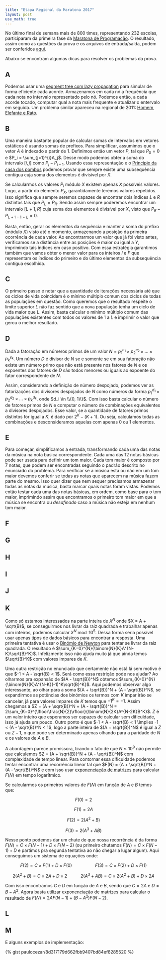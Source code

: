 ```yaml
---
title: "Etapa Regional da Maratona 2017"
layout: post
use_math: true
---
```


No último final de semana mais de 800 times, representando 232 escolas, participaram da primeira fase da [Maratona de Programação][maratona]. O resultado, assim como as questões da prova e os arquivos de entrada/saída, podem ser conferidos [aqui][resultado-maratona].

Abaixo se encontram algumas dicas para resolver os problemas da prova.

## A

Podemos usar uma [segment tree com lazy propagation][tutorial-segtree] para simular de forma eficiente cada acorde. Armazenamos em cada nó a frequência que cada nota no intervalo representado pelo nó. Podemos então, a cada acorde tocado, computar qual a nota mais frequente e atualizar o entervalo em seguida. Um problema similar apareceu na regional de 2011: [Homem, Elefante e Rato][uri-1477-homem].

## B

Uma maneira bastante popular de calcular somas de intervalos em vetores estáticos é usando somas de prefixos. Para simplificar, assumimos que o vetor $A$ é indexado a partir de 1. Definimos então um vetor $P$, tal que $P_0 = 0$  e $P_i = \sum_{j=1}^{i}A_j$. Desse modo podemos obter a soma do intervalo $[i, j]$ como $P_j - P_{i-1}$. Usando essa representação e o [Princípio da casa dos pombos][casa-pombos] podemos provar que sempre existe uma subsequência contígua cuja soma dos elementos é divisível por $X$.

Se calcularmos os valores $P_i$ módulo $X$ existem apenas $X$ possíveis valores. Logo, a partir do elemento $P_X$, garantidamente teremos valores repetidos. Isso significa que sempre seremos capazes de encontrar dois índices $L$ e $R$ distintos tais que $P_L = P_R$. Sendo assim sempre poderemos encontrar um intervalo $[L+1, R]$ cuja soma dos elementos é divisível por $X$, visto que $P_R - P_{L+1-1 = L} = 0$.

Basta, então, gerar os elementos da sequência e manter a soma do prefixo (módulo $X$) visto até o momento, armazenando a posição da primeira ocorrência de cada valor. Ao encontrarmos um valor que já foi visto antes, verificamos se a distância entre as posições é maior ou igual a $Y$, imprimindo tais índices em caso positivo. Com essa estratégia garantimos também que vamos obter o menor valor para os inteiros $I$ e $F$ que representam os índices do primeiro e do último elementos da subsequência contígua escolhida.

## C

O primeiro passo é notar que a quantidade de iterações necessária até que os ciclos de vida coincidam é o mínimo múltiplo comum dos ciclos de todas as populações em questão. Como queremos que o resultado respeite o limite superior $L$ não faz sentido que a nova população tenha um ciclo de vida maior que $L$. Assim, basta calcular o mínimo múltiplo comum das populações existentes com todos os valores de 1 a $L$ e imprimir o valor que gerou o melhor resultado.

## D

Dada a fatoração em números primos de um valor $N = p_1^{e_1} \times p_2^{e_2} \times \dots \times p_k^{e_k}$. Um número $D$ é divisor de $N$ se e somente se em sua fatoração não existe um número primo que não está presente nos fatores de $N$ e os expoentes dos fatores de $D$ são todos menores ou iguais ao expoente do fator correspondente de $N$.

Assim, considerando a definição de número despojado, podemos ver as fatorizações dos divisores despojados de $N$ como números da forma $p_1^{d_1} \times p_2^{d_2} \times \dots \times p_k^{d_k}$, onde $d_i \in \\{0, 1\\}$. Com isso basta calcular o número de fatores primos de $N$ e computar o número de combinações equivalentes a divisores despojados. Esse valor, se a quantidade de fatores primos distintos for igual a $K$, é dado por $2^K - (K+1)$. Ou seja, calculamos todas as combinações e desconsideramos aquelas com apenas 0 ou 1 elementos.

## E

Para começar, simplificamos a entrada, transformando cada uma das notas da música na nota básica correspondente.
Cada uma das 12 notas básicas pode ser usada para definir um tom maior.
Cada tom maior é composto por 7 notas, que podem ser encontradas seguindo o padrão descrito no enunciado do problema.
Para verificar se a música está ou não em um tom maior devemos conferir se todas as notas que aparecem na música fazem parte do mesmo.
Isso quer dizer que nem sequer precisamos armazenar todas as notas da música, basta marcar quais notas foram vistas.
Podemos então testar cada uma das notas básicas, em ordem, como base para o tom maior, imprimindo assim que encontramos o primeiro tom maior em que a música se encontra ou _desafinado_ caso a música não esteja em nenhum tom maior.

## F

## G

## H

## I

## J

## K

Como só estamos interessados na parte inteira de $X^N$ onde $X = A + \sqrt{B}$, se conseguirmos nos livrar da raiz quadrada e trabalhar apenas com inteiros, podemos calcular $X^N \bmod 10^5$. Dessa forma seria possível usar apenas tipos de dados básicos para encontrar a resposta. Uma primeira tentativa é usar o [Binómio de Newton][binomio-newton] para tentar se livrar da raiz quadrada. O resultado é $\sum_{K=0}^{N}{\binom{N}{K}A^{N-K}\sqrt{B}^K}$. Infelizmente isso não ajuda muito já que ainda temos $\sqrt{B}^K$ com valores impares de $K$. 

Uma outra restrição no enunciado que certamente não está lá sem motivo é que $-1 < A -  \sqrt{B} < 1$. Será como essa restrição pode nos ajudar? Ao olharmos pra expansão de $(A - \sqrt{B})^N$ obtemos $\sum_{K=0}^{N}{\binom{N}{K}A^{N-K}(-1)^K\sqrt{B}^K}$. Aqui podemos observar algo interessante, ao olhar para a soma $(A + \sqrt{B})^N + (A - \sqrt{B})^N$, se expandirmos as potências dos binómios os termos com $K$ ímpar irão se cancelar, já para valores impares de $K$ temos que $-1^K = -1$. Assim chegamos a $Z = (A + \sqrt{B})^N + (A - \sqrt{B})^N = 2\sum_{K=0}^{\lfloor\frac{N}{2}\rfloor}{\binom{N}{2K}A^{N-2K}B^K}$. $Z$ é um valor inteiro que esperamos ser capazes de calcular sem dificuldade, isso já ajuda um pouco. Outro ponto é que $-1 < A -  \sqrt{B} < 1 \implies -1 < (A - \sqrt{B})^N < 1$, logo a parte inteira de $(A + \sqrt{B})^N$ é igual a $Z$ ou $Z-1$, o que pode ser determinado apenas olhando para a paridade de $N$ e os valores de $A$ e $B$.

A abordagem parece promissora, tirando o fato de que $N \leq 10^9$ não permite que calculemos $Z = (A + \sqrt{B})^N + (A - \sqrt{B})^N$ com complexidade de tempo linear. Para contornar essa dificuldade podemos tentar encontrar uma recorrência linear tal que $F(N) = (A + \sqrt{B})^N + (A - \sqrt{B})^N$ e com isso usar [exponenciação de matrizes][matrix-expo] para calcular $F(N)$  em tempo logarítmico. 

Se calcularmos os primeiros valores de $F(N)$ em função de $A$ e $B$ temos que:

$$F(0) = 2$$

$$F(1) = 2A$$

$$F(2) = 2(A^2 + B)$$

$$F(3) = 2(A^3 + AB)$$

Nesse ponto podemos dar um chute de que nossa recorrência é da forma $F(N) = C \times F(N-1) + D \times F(N-2)$ (ou primeiro chutamos $F(N) = C \times F(N-1) + D$ e partimos pra segunda tentativa ao não chegar a lugar algum).
Aqui conseguimos um sistema de equações onde:

$$F(2) = C \times F(1) + D \times F(0)\ \ \ \ \ \ \ \ \ \ \ \ \ \ \ \ \ \ \ F(3) = C \times F(2) + D \times F(1)$$

$$2(A^2 + B) =  C \times 2A + D \times 2\ \ \ \ \ \ \ \ \ \ \ 2(A^3 + AB) = C \times 2(A^2 + B) + D \times 2A$$

Com isso encontramos $C$ e $D$ em função de $A$ e $B$, sendo que $C = 2A$ e $D = B - A^2$. Agora basta utilizar exponenciação de matrizes para calcular o resultado de $F(N) = 2AF(N-1) + (B - A^2)F(N-2)$.


## L

## M


E alguns exemplos de implementação:

{% gist paulocezar/8d317179d662fbb9407bd84ef8285520 %}

[maratona]: http://maratona.ime.usp.br/
[resultado-maratona]: http://maratona.ime.usp.br/vagas17.html
[tutorial-segtree]: https://www.hackerearth.com/practice/notes/segment-tree-and-lazy-propagation/
[uri-1477-homem]: https://www.urionlinejudge.com.br/judge/pt/problems/view/1477
[casa-pombos]: https://pt.wikipedia.org/wiki/Princ%C3%ADpio_da_casa_dos_pombos
[binomio-newton]: https://pt.wikipedia.org/wiki/Bin%C3%B3mio_de_Newton
[matrix-expo]: http://fusharblog.com/solving-linear-recurrence-for-programming-contest/
